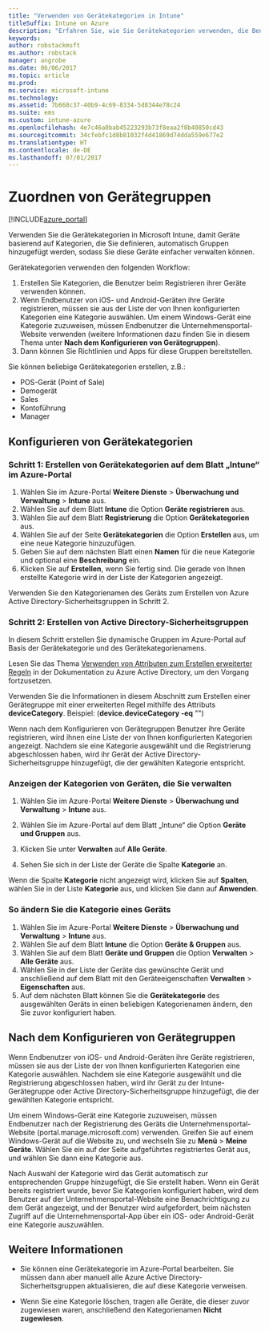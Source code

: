 ```yaml
---
title: "Verwenden von Gerätekategorien in Intune"
titleSuffix: Intune on Azure
description: "Erfahren Sie, wie Sie Gerätekategorien verwenden, die Benutzer beim Registrieren ihrer Geräte in Intune auswählen können.\""
keywords: 
author: robstackmsft
ms.author: robstack
manager: angrobe
ms.date: 06/06/2017
ms.topic: article
ms.prod: 
ms.service: microsoft-intune
ms.technology: 
ms.assetid: 7b668c37-40b9-4c69-8334-5d8344e78c24
ms.suite: ems
ms.custom: intune-azure
ms.openlocfilehash: 4e7c46a0bab45223293b73f8eaa2f8b40850cd43
ms.sourcegitcommit: 34cfebfc1d8b81032f4d41869d74dda559e677e2
ms.translationtype: HT
ms.contentlocale: de-DE
ms.lasthandoff: 07/01/2017
---
```

# <a name="map-device-groups"></a>Zuordnen von Gerätegruppen


[!INCLUDE[azure_portal](./includes/azure_portal.md)]

Verwenden Sie die Gerätekategorien in Microsoft Intune, damit Geräte basierend auf Kategorien, die Sie definieren, automatisch Gruppen hinzugefügt werden, sodass Sie diese Geräte einfacher verwalten können.

Gerätekategorien verwenden den folgenden Workflow:
1. Erstellen Sie Kategorien, die Benutzer beim Registrieren ihrer Geräte verwenden können.
3. Wenn Endbenutzer von iOS- und Android-Geräten ihre Geräte registrieren, müssen sie aus der Liste der von Ihnen konfigurierten Kategorien eine Kategorie auswählen. Um einem Windows-Gerät eine Kategorie zuzuweisen, müssen Endbenutzer die Unternehmensportal-Website verwenden (weitere Informationen dazu finden Sie in diesem Thema unter **Nach dem Konfigurieren von Gerätegruppen**).
4. Dann können Sie Richtlinien und Apps für diese Gruppen bereitstellen.

Sie können beliebige Gerätekategorien erstellen, z.B.:
- POS-Gerät (Point of Sale)
- Demogerät
- Sales
- Kontoführung
- Manager

## <a name="how-to-configure-device-categories"></a>Konfigurieren von Gerätekategorien

### <a name="step-1---create-device-categories-in-the-intune-blade-of-the-azure-portal"></a>Schritt 1: Erstellen von Gerätekategorien auf dem Blatt „Intune“ im Azure-Portal
1. Wählen Sie im Azure-Portal **Weitere Dienste** > **Überwachung und Verwaltung** > **Intune** aus.
3. Wählen Sie auf dem Blatt **Intune** die Option **Geräte registrieren** aus.
3. Wählen Sie auf dem Blatt **Registrierung** die Option **Gerätekategorien** aus.
4. Wählen Sie auf der Seite **Gerätekategorien** die Option **Erstellen** aus, um eine neue Kategorie hinzuzufügen.
5. Geben Sie auf dem nächsten Blatt einen **Namen** für die neue Kategorie und optional eine **Beschreibung** ein.
6. Klicken Sie auf **Erstellen**, wenn Sie fertig sind. Die gerade von Ihnen erstellte Kategorie wird in der Liste der Kategorien angezeigt.

Verwenden Sie den Kategorienamen des Geräts zum Erstellen von Azure Active Directory-Sicherheitsgruppen in Schritt 2.

### <a name="step-2---create-azure-active-directory-security-groups"></a>Schritt 2: Erstellen von Active Directory-Sicherheitsgruppen
In diesem Schritt erstellen Sie dynamische Gruppen im Azure-Portal auf Basis der Gerätekategorie und des Gerätekategorienamens.

Lesen Sie das Thema [Verwenden von Attributen zum Erstellen erweiterter Regeln](https://azure.microsoft.com/documentation/articles/active-directory-accessmanagement-groups-with-advanced-rules/#using-attributes-to-create-rules-for-device-objects) in der Dokumentation zu Azure Active Directory, um den Vorgang fortzusetzen. 

Verwenden Sie die Informationen in diesem Abschnitt zum Erstellen einer Gerätegruppe mit einer erweiterten Regel mithilfe des Attributs **deviceCategory**. Beispiel: (**device.deviceCategory -eq** "*<the device category name you got from the Intune portal>*")

Wenn nach dem Konfigurieren von Gerätegruppen Benutzer ihre Geräte registrieren, wird ihnen eine Liste der von Ihnen konfigurierten Kategorien angezeigt. Nachdem sie eine Kategorie ausgewählt und die Registrierung abgeschlossen haben, wird ihr Gerät der Active Directory-Sicherheitsgruppe hinzugefügt, die der gewählten Kategorie entspricht.

### <a name="how-to-view-the-categories-of-devices-you-manage"></a>Anzeigen der Kategorien von Geräten, die Sie verwalten

1.  Wählen Sie im Azure-Portal **Weitere Dienste** > **Überwachung und Verwaltung** > **Intune** aus.

2. Wählen Sie im Azure-Portal auf dem Blatt „Intune“ die Option **Geräte und Gruppen** aus.

3.  Klicken Sie unter **Verwalten** auf **Alle Geräte**.

4.  Sehen Sie sich in der Liste der Geräte die Spalte **Kategorie** an.

Wenn die Spalte **Kategorie** nicht angezeigt wird, klicken Sie auf **Spalten**, wählen Sie in der Liste **Kategorie** aus, und klicken Sie dann auf **Anwenden**.

### <a name="to-change-the-category-of-a-device"></a>So ändern Sie die Kategorie eines Geräts

1. Wählen Sie im Azure-Portal **Weitere Dienste** > **Überwachung und Verwaltung** > **Intune** aus.
3. Wählen Sie auf dem Blatt **Intune** die Option **Geräte & Gruppen** aus.
4. Wählen Sie auf dem Blatt **Geräte und Gruppen** die Option **Verwalten** > **Alle Geräte** aus.
5. Wählen Sie in der Liste der Geräte das gewünschte Gerät und anschließend auf dem Blatt mit den Geräteeigenschaften **Verwalten** > **Eigenschaften** aus.
6. Auf dem nächsten Blatt können Sie die **Gerätekategorie** des ausgewählten Geräts in einen beliebigen Kategorienamen ändern, den Sie zuvor konfiguriert haben.

## <a name="after-you-configure-device-groups"></a>Nach dem Konfigurieren von Gerätegruppen

Wenn Endbenutzer von iOS- und Android-Geräten ihre Geräte registrieren, müssen sie aus der Liste der von Ihnen konfigurierten Kategorien eine Kategorie auswählen. Nachdem sie eine Kategorie ausgewählt und die Registrierung abgeschlossen haben, wird ihr Gerät zu der Intune-Gerätegruppe oder Active Directory-Sicherheitsgruppe hinzugefügt, die der gewählten Kategorie entspricht.

Um einem Windows-Gerät eine Kategorie zuzuweisen, müssen Endbenutzer nach der Registrierung des Geräts die Unternehmensportal-Website (portal.manage.microsoft.com) verwenden. Greifen Sie auf einem Windows-Gerät auf die Website zu, und wechseln Sie zu **Menü** > **Meine Geräte**. Wählen Sie ein auf der Seite aufgeführtes registriertes Gerät aus, und wählen Sie dann eine Kategorie aus. 

Nach Auswahl der Kategorie wird das Gerät automatisch zur entsprechenden Gruppe hinzugefügt, die Sie erstellt haben. Wenn ein Gerät bereits registriert wurde, bevor Sie Kategorien konfiguriert haben, wird dem Benutzer auf der Unternehmensportal-Website eine Benachrichtigung zu dem Gerät angezeigt, und der Benutzer wird aufgefordert, beim nächsten Zugriff auf die Unternehmensportal-App über ein iOS- oder Android-Gerät eine Kategorie auszuwählen.

## <a name="further-information"></a>Weitere Informationen
- Sie können eine Gerätekategorie im Azure-Portal bearbeiten. Sie müssen dann aber manuell alle Azure Active Directory-Sicherheitsgruppen aktualisieren, die auf diese Kategorie verweisen.

- Wenn Sie eine Kategorie löschen, tragen alle Geräte, die dieser zuvor zugewiesen waren, anschließend den Kategorienamen **Nicht zugewiesen**.


